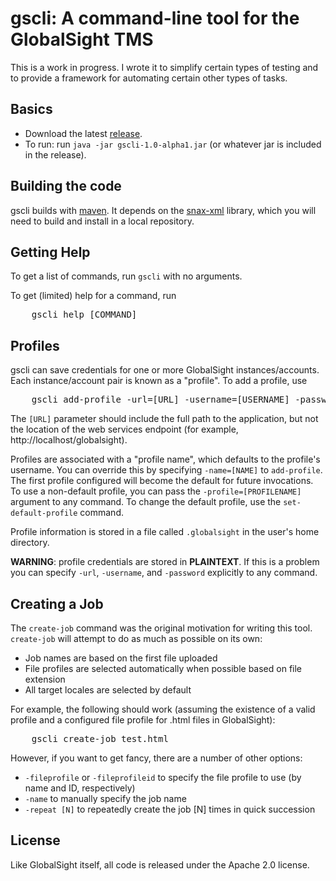 gscli: A command-line tool for the GlobalSight TMS
==================================================

This is a work in progress.  I wrote it to simplify certain types of testing and to provide a framework for automating certain other types of tasks.

Basics
------
* Download the latest [release](https://github.com/tingley/gscli/releases).
* To run: run <code>java -jar gscli-1.0-alpha1.jar</code> (or whatever jar is included in the release).

Building the code
-----------------
gscli builds with [maven](http://maven.apache.org/).  It depends on the [snax-xml](https://github.com/tingley/snax-xml) library, which you will need to build and install in a local repository.

Getting Help
------------
To get a list of commands, run <code>gscli</code> with no arguments.

To get (limited) help for a command, run

<pre>
    gscli help [COMMAND]
</pre>

Profiles
--------
gscli can save credentials for one or more GlobalSight instances/accounts.  Each instance/account pair is known as a "profile".  To add a profile, use

<pre>
    gscli add-profile -url=[URL] -username=[USERNAME] -password=[PASSWORD]
</pre>

The <code>[URL]</code> parameter should include the full path to the application, but not the location of the web services endpoint (for example, http://localhost/globalsight).

Profiles are associated with a "profile name", which defaults to the profile's username.  You can override this by specifying <code>-name=[NAME]</code> to <code>add-profile</code>.  The first profile configured will become the default for future invocations.  To use a non-default profile, you can pass the <code>-profile=[PROFILENAME]</code> argument to any command.  To change the default profile, use the <code>set-default-profile</code> command.

Profile information is stored in a file called <code>.globalsight</code> in the user's home directory.  

<b>WARNING</b>: profile credentials are stored in <b>PLAINTEXT</b>.  If this is a problem you can specify <code>-url</code>, <code>-username</code>, and <code>-password</code> explicitly to any command.

Creating a Job
--------------

The <code>create-job</code> command was the original motivation for writing this tool.  <code>create-job</code> will attempt to do as much as possible on its own:

* Job names are based on the first file uploaded
* File profiles are selected automatically when possible based on file extension
* All target locales are selected by default

For example, the following should work (assuming the existence of a valid profile and a configured file profile for .html files in GlobalSight):

<pre>
    gscli create-job test.html
</pre>

However, if you want to get fancy, there are a number of other options:

* <code>-fileprofile</code> or <code>-fileprofileid</code> to specify the file profile to use (by name and ID, respectively)
* <code>-name</code> to manually specify the job name
* <code>-repeat [N]</code> to repeatedly create the job [N] times in quick succession

License
-------

Like GlobalSight itself, all code is released under the Apache 2.0 license.
